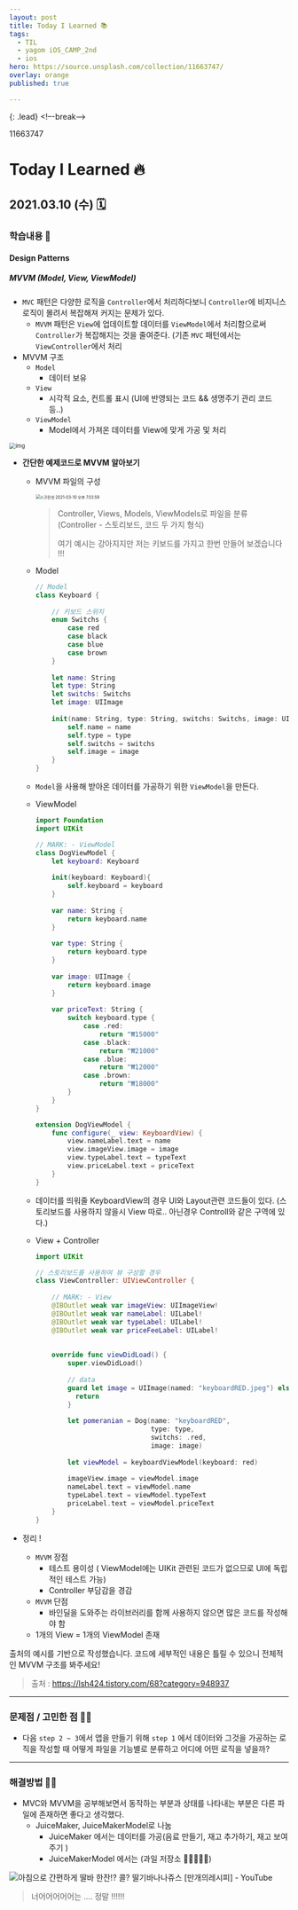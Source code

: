 ```yaml
---
layout: post
title: Today I Learned 📚
tags:
  - TIL
  - yagom iOS_CAMP_2nd
  - ios
hero: https://source.unsplash.com/collection/11663747/
overlay: orange
published: true

---
```


{: .lead}
<!–-break-–>

11663747
# Today I Learned 🔥

## 2021.03.10 (수) 🗓

### 학습내용 📝

#### Design Patterns

##### MVVM (Model, View, ViewModel)

- `MVC` 패턴은 다양한 로직을 `Controller`에서 처리하다보니 `Controller`에 비지니스 로직이 몰려서 복잡해져 커지는 문제가 있다.
  - `MVVM` 패턴은 `View`에 업데이트할 데이터를 `ViewModel`에서 처리함으로써 `Controller`가 복잡해지는 것을 줄여준다. (기존 `MVC` 패턴에서는 `ViewController`에서 처리 
- MVVM 구조
  - `Model`
    - 데이터 보유
  - `View`
    - 시각적 요소, 컨트롤 표시 (UI에 반영되는 코드 && 생명주기 관리 코드 등..)
  - `ViewModel` 
    - Model에서 가져온 데이터를 View에 맞게 가공 및 처리

<img src="https://blog.kakaocdn.net/dn/lA3JT/btqNDn8KdRB/Chj1vpTATGE0xFt99aNFNk/img.png" alt="img" style="zoom:70%;" />



- **간단한 예제코드로 MVVM 알아보기**

  - MVVM 파일의 구성 

    <img src="/Users/yjaewoongnaver.com/Desktop/스크린샷 2021-03-10 오후 7.03.59.png" alt="스크린샷 2021-03-10 오후 7.03.59" style="zoom:50%;" /> 

    > Controller, Views, Models, ViewModels로 파일을 분류 (Controller - 스토리보드, 코드 두 가지 형식)
    >
    > 여기 예시는 강아지지만 저는 키보드를 가지고 한번 만들어 보겠습니다 !!!

  - Model

    ```swift
    // Model
    class Keyboard {
        
        // 키보드 스위치
        enum Switchs {
            case red
            case black
            case blue
            case brown
        }
        
        let name: String
        let type: String
        let switchs: Switchs
        let image: UIImage
        
        init(name: String, type: String, switchs: Switchs, image: UIImage) {
            self.name = name
            self.type = type
            self.switchs = switchs
            self.image = image
        }
    }
    ```

    

  - `Model`을 사용해 받아온 데이터를 가공하기 위한 `ViewModel`을 만든다.

  - ViewModel

    ```swift
    import Foundation
    import UIKit
    
    // MARK: - ViewModel
    class DogViewModel {
        let keyboard: Keyboard
        
        init(keyboard: Keyboard){
            self.keyboard = keyboard
        }
        
        var name: String {
            return keyboard.name
        }
      
      	var type: String {
            return keyboard.type
        }
        
        var image: UIImage {
            return keyboard.image
        }
        
        var priceText: String {
            switch keyboard.type {
                case .red:
                    return "₩15000"
                case .black:
                    return "₩21000"
                case .blue:
                    return "₩12000"
                case .brown:
                    return "₩18000"
            }
        }
    }
    
    extension DogViewModel {
        func configure(_ view: KeyboardView) {
            view.nameLabel.text = name
            view.imageView.image = image
            view.typeLabel.text = typeText
            view.priceLabel.text = priceText
        }
    }
    ```

  - 데이터를 띄워줄 KeyboardView의 경우 UI와 Layout관련 코드들이 있다. (스토리보드를 사용하지 않을시 View 따로.. 아닌경우 Controll와 같은 구역에 있다.)

  - View + Controller

    ```swift
    import UIKit
    
    // 스토리보드를 사용하여 뷰 구성할 경우 
    class ViewController: UIViewController {
        
        // MARK: - View
        @IBOutlet weak var imageView: UIImageView!
        @IBOutlet weak var nameLabel: UILabel!
        @IBOutlet weak var typeLabel: UILabel!
        @IBOutlet weak var priceFeeLabel: UILabel!
        
        
        override func viewDidLoad() {
            super.viewDidLoad()
            
            // data
            guard let image = UIImage(named: "keyboardRED.jpeg") else {
              return
            }
        
            let pomeranian = Dog(name: "keyboardRED", 
                                 type: type, 
                                 switchs: .red, 
                                 image: image)
            
            let viewModel = keyboardViewModel(keyboard: red)
            
            imageView.image = viewModel.image
            nameLabel.text = viewModel.name
            typeLabel.text = viewModel.typeText
            priceLabel.text = viewModel.priceText
        }
    }
    
    ```

    

- 정리 !

  - `MVVM` 장점 
    - 테스트 용이성 ( ViewModel에는 UIKit 관련된 코드가 없으므로 UI에 독립적인 테스트 가능)
    - Controller 부담감을 경감
  - `MVVM` 단점
    - 바인딜을 도와주는 라이브러리를 함께 사용하지 않으면 많은 코드를 작성해야 함
  - 1개의 View = 1개의 ViewModel 존재



출처의 예시를 기반으로 작성했습니다. 코드에 세부적인 내용은 틀릴 수 있으니 전체적인 MVVM 구조를 봐주세요! 

> 출처 : https://lsh424.tistory.com/68?category=948937



---

### 문제점 / 고민한 점 🤦🏼

- 다음 `step 2 ~ 3`에서 앱을 만들기 위해 `step 1` 에서 데이터와 그것을 가공하는 로직을 작성할 때 어떻게 파일을 기능별로 분류하고 어디에 어떤 로직을 넣을까?

---

### 해결방법 🙋🏼

- MVC와 MVVM을 공부해보면서 동작하는 부분과 상태를 나타내는 부분은 다른 파일에 존재하면 좋다고 생각했다.
  - JuiceMaker, JuiceMakerModel로 나눔
    - JuiceMaker 에서는 데이터를 가공(음료 만들기, 재고 추가하기, 재고 보여주기 )
    - JuiceMakerModel 에서는 (과일 저장소 🍓🍌🥭🥝🍍)

![아침으로 간편하게 딸바 한잔!? 콜? 딸기바나나쥬스 [만개의레시피] - YouTube](https://i.ytimg.com/vi/YFWrsPqQqpM/hqdefault.jpg)

> 너어어어어어는 .... 정말 !!!!!!